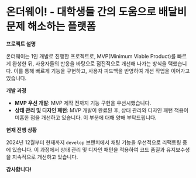# 온더웨이! - 대학생들 간의 도움으로 배달비 문제 해소하는 플랫폼

**프로젝트 설명**

온더웨이는 1인 개발로 진행한 프로젝트로, MVP(Minimum Viable Product)를 빠르게 완성한 뒤, 사용자들의 반응을 바탕으로 점진적으로 개선해 나가는 방식을 택했습니다. 이를 통해 빠르게 기능을 구현하고, 사용자 피드백을 반영하여 개선 작업을 이어가고 있습니다.

**개발 과정**

- **MVP 우선 개발**: MVP 제작 전까지 기능 구현을 우선시했습니다.
- **상태 관리 및 디자인 패턴**: MVP 개발이 완료된 후, 상태 관리와 디자인 패턴 적용이 미흡한 점을 개선하고 있습니다. 이 부분에 대해 양해 부탁드립니다.
  
**현재 진행 상황**

2024년 12월부터 현재까지 `develop` 브랜치에서 채팅 기능을 우선적으로 리팩토링 중에 있습니다. 이 과정에서 상태 관리 및 디자인 패턴을 적용하여 코드 품질과 유지보수성을 지속적으로 개선하고 있습니다.

**감사합니다!**
